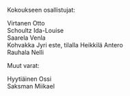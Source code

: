 Kokoukseen osallistujat:

Virtanen Otto<br>Schoultz Ida-Louise<br>Saarela Venla<br>Kohvakka Jyri este, tilalla Heikkilä Antero<br>Rauhala Nelli<br>

Muut varat:

Hyytiäinen Ossi<br>Saksman Miikael<br>